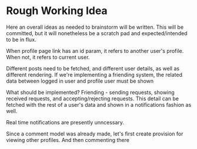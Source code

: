 # Rough Working Idea

Here an overall ideas as needed to brainstorm will be written. This will be committed, but it will nonetheless be a scratch pad and expected/intended to be in flux.

When profile page link has an id param, it refers to another user's profile.
When not, it refers to current user.

Different posts need to be fetched, and different user details, as well as different rendering.
If we're implementing a friending system, the related data between logged in user and profile user must be shown

What should be implemented? Friending - sending requests, showing received requests, and accepting/rejecting requests. This detail can be fetched with the rest of a user's data and shown in a notifications fashion as well.

Real time notifications are presently unncessary.

Since a comment model was already made, let's first create provision for viewing other profiles. And then commenting there
